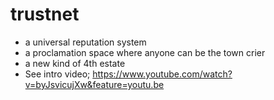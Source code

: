 # trustnet
- a universal reputation system
- a proclamation space where anyone can be the town crier
- a new kind of 4th estate
- See intro video; <https://www.youtube.com/watch?v=byJsvicujXw&feature=youtu.be>